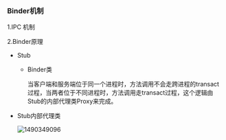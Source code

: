 ### Binder机制

1.IPC 机制

2.Binder原理

* Stub

  * Binder类

    当客户端和服务端位于同一个进程时，方法调用不会走跨进程的transact过程，当两者位于不同进程时，方法调用走transact过程，这个逻辑由Stub的内部代理类Proxy来完成。

* Stub内部代理类

  ![1490349096](E:\MarkDown-Practice\interview\ic\1490349096.jpg)

  ​